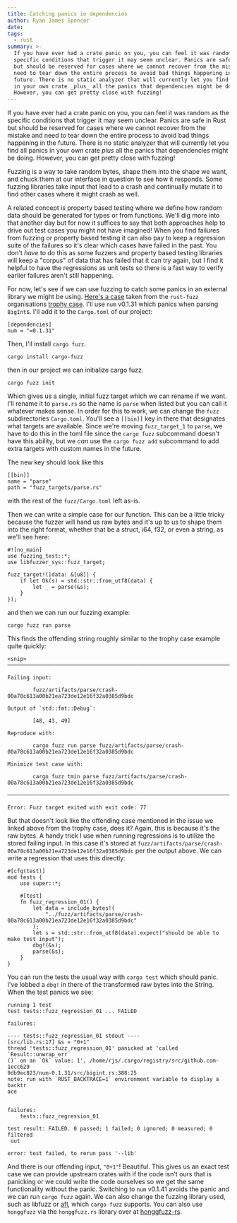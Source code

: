 ```yaml
---
title: Catching panics in dependencies
author: Ryan James Spencer
date:
tags:
  - rust
summary: >-
  If you have ever had a crate panic on you, you can feel it was random as the
  specific conditions that trigger it may seem unclear. Panics are safe in Rust
  but should be reserved for cases where we cannot recover from the mistake and
  need to tear down the entire process to avoid bad things happening in the
  future. There is no static analyzer that will currently let you find all panics
  in your own crate _plus_ all the panics that dependencies might be doing.
  However, you can get pretty close with fuzzing!
---
```


If you have ever had a crate panic on you, you can feel it was random as the
specific conditions that trigger it may seem unclear. Panics are safe in Rust
but should be reserved for cases where we cannot recover from the mistake and
need to tear down the entire process to avoid bad things happening in the
future. There is no static analyzer that will currently let you find all panics
in your own crate _plus_ all the panics that dependencies might be doing.
However, you can get pretty close with fuzzing!

Fuzzing is a way to take random bytes, shape them into the shape we want, and
chuck them at our interface in question to see how it responds. Some fuzzing
libraries take input that lead to a crash and continually mutate it to find
other cases where it might crash as well.

A related concept is property based testing where we define how random data
should be generated for types or from functions. We'll dig more into that
another day but for now it suffices to say that both approaches help to drive
out test cases you might not have imagined! When you find failures from fuzzing
or property based testing it can also pay to keep a regression suite of the
failures so it's clear which cases have failed in the past. You don't _have_ to
do this as some fuzzers and property based testing libraries will keep a
"corpus" of data that has failed that it can try again, but I find it helpful to
have the regressions as unit tests so there is a fast way to verify earlier
failures aren't still happening.

For now, let's see if we can use fuzzing to catch some panics in an external
library we might be using. [Here's a
case](https://github.com/rust-num/num/issues/268) taken from the `rust-fuzz`
organisations [trophy case](https://github.com/rust-fuzz/trophy-case). I'll use
`num` v0.1.31 which panics when parsing `BigInt`s. I'll add it to the
`Cargo.toml` of our project:


```
[dependencies]
num = "=0.1.31"
```

Then, I'll install `cargo fuzz`.

```
cargo install cargo-fuzz
```

then in our project we can initialize cargo fuzz.

```
cargo fuzz init
```

Which gives us a single, initial fuzz target which we can rename if we want.
I'll rename it to `parse.rs` so the name is `parse` when listed but you can call
it whatever makes sense. In order for this to work, we can change the `fuzz`
subdirectories `Cargo.toml`. You'll see a `[[bin]]` key in there that designates
what targets are available. Since we're moving `fuzz_target_1` to `parse`, we
have to do this in the toml file since the `cargo fuzz` subcommand doesn't have
this ability, but we _can_ use the `cargo fuzz add` subcommand to add extra
targets with custom names in the future.

The new key should look like this

```
[[bin]]
name = "parse"
path = "fuzz_targets/parse.rs"
```

with the rest of the `fuzz/Cargo.toml` left as-is.

Then we can write a simple case for our function. This can be a little tricky
because the fuzzer will hand us raw bytes and it's up to us to shape them into
the right format, whether that be a struct, i64, f32, or even a string, as we'll
see here:

```
#![no_main]
use fuzzing_test::*;
use libfuzzer_sys::fuzz_target;

fuzz_target!(|data: &[u8]| {
    if let Ok(s) = std::str::from_utf8(data) {
        let _ = parse(&s);
    }
});
```

and then we can run our fuzzing example:

```
cargo fuzz run parse
```

This finds the offending string roughly similar to the trophy case example quite quickly:


```
<snip>
────────────────────────────────────────────────────────────────────────────────

Failing input:

        fuzz/artifacts/parse/crash-00a78c613a00b21ea723de12e16f32a0385d9bdc

Output of `std::fmt::Debug`:

        [48, 43, 49]

Reproduce with:

        cargo fuzz run parse fuzz/artifacts/parse/crash-00a78c613a00b21ea723de12e16f32a0385d9bdc

Minimize test case with:

        cargo fuzz tmin parse fuzz/artifacts/parse/crash-00a78c613a00b21ea723de12e16f32a0385d9bdc

────────────────────────────────────────────────────────────────────────────────

Error: Fuzz target exited with exit code: 77
```

But that doesn't look like the offending case mentioned in the issue we linked
above from the trophy case, does it? Again, this is because it's the raw bytes.
A handy trick I use when running regressions is to utilize the stored failing
input. In this case it's stored at
`fuzz/artifacts/parse/crash-00a78c613a00b21ea723de12e16f32a0385d9bdc` per the
output above. We can write a regression that uses this directly:

```
#[cfg(test)]
mod tests {
    use super::*;

    #[test]
    fn fuzz_regression_01() {
        let data = include_bytes!(
            "../fuzz/artifacts/parse/crash-00a78c613a00b21ea723de12e16f32a0385d9bdc"
        );
        let s = std::str::from_utf8(data).expect("should be able to make test input");
        dbg!(&s);
        parse(&s);
    }
}
```

You can run the tests the usual way with `cargo test` which should panic. I've
lobbed a `dbg!` in there of the transformed raw bytes into the String. When the
test panics we see:


```
running 1 test
test tests::fuzz_regression_01 ... FAILED

failures:

---- tests::fuzz_regression_01 stdout ----
[src/lib.rs:17] &s = "0+1"
thread 'tests::fuzz_regression_01' panicked at 'called `Result::unwrap_err
()` on an `Ok` value: 1', /home/rjs/.cargo/registry/src/github.com-1ecc629
9db9ec823/num-0.1.31/src/bigint.rs:388:25
note: run with `RUST_BACKTRACE=1` environment variable to display a backtr
ace


failures:
    tests::fuzz_regression_01

test result: FAILED. 0 passed; 1 failed; 0 ignored; 0 measured; 0 filtered
 out

error: test failed, to rerun pass '--lib'
```

And there is our offending input, `"0+1"`! Beautiful.  This gives us an exact
test case we can provide upstream crates with if the code isn't ours that is
panicking or we could write the code ourselves so we get the same functionality
without the panic. Switching to `num` v0.1.41 avoids the panic and we can run
`cargo fuzz` again. We can also change the fuzzing library used, such as libfuzz
or [afl](https://rust-fuzz.github.io/book/afl.html), which `cargo fuzz`
supports. You can also use `honggfuzz` via the `honggfuzz.rs` library over at
[honggfuzz-rs](https://github.com/rust-fuzz/honggfuzz-rs).
